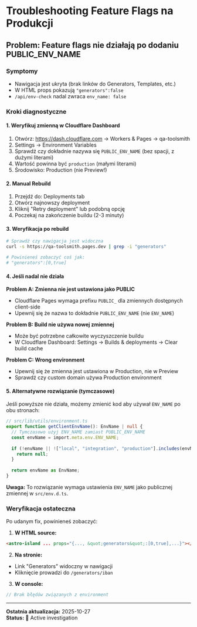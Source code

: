 # Troubleshooting Feature Flags na Produkcji

## Problem: Feature flags nie działają po dodaniu PUBLIC_ENV_NAME

### Symptomy
- Nawigacja jest ukryta (brak linków do Generators, Templates, etc.)
- W HTML props pokazują `"generators":false`
- `/api/env-check` nadal zwraca `env_name: false`

### Kroki diagnostyczne

#### 1. Weryfikuj zmienną w Cloudflare Dashboard
1. Otwórz: https://dash.cloudflare.com → Workers & Pages → qa-toolsmith
2. Settings → Environment Variables
3. Sprawdź czy dokładnie nazywa się `PUBLIC_ENV_NAME` (bez spacji, z dużymi literami)
4. Wartość powinna być `production` (małymi literami)
5. Środowisko: Production (nie Preview!)

#### 2. Manual Rebuild
1. Przejdź do: Deployments tab
2. Otwórz najnowszy deployment
3. Kliknij "Retry deployment" lub podobną opcję
4. Poczekaj na zakończenie buildu (2-3 minuty)

#### 3. Weryfikacja po rebuild
```bash
# Sprawdź czy nawigacja jest widoczna
curl -s https://qa-toolsmith.pages.dev | grep -i "generators"

# Powinieneś zobaczyć coś jak:
# "generators":[0,true]
```

#### 4. Jeśli nadal nie działa

**Problem A: Zmienna nie jest ustawiona jako PUBLIC**
- Cloudflare Pages wymaga prefixu `PUBLIC_` dla zmiennych dostępnych client-side
- Upewnij się że nazwa to dokładnie `PUBLIC_ENV_NAME` (nie `ENV_NAME`)

**Problem B: Build nie używa nowej zmiennej**
- Może być potrzebne całkowite wyczyszczenie buildu
- W Cloudflare Dashboard: Settings → Builds & deployments → Clear build cache

**Problem C: Wrong environment**
- Upewnij się że zmienna jest ustawiona w Production, nie w Preview
- Sprawdź czy custom domain używa Production environment

#### 5. Alternatywne rozwiązanie (tymczasowe)
Jeśli powyższe nie działa, możemy zmienić kod aby używał `ENV_NAME` po obu stronach:

```typescript
// src/lib/utils/environment.ts
export function getClientEnvName(): EnvName | null {
  // Tymczasowo użyj ENV_NAME zamiast PUBLIC_ENV_NAME
  const envName = import.meta.env.ENV_NAME;
  
  if (!envName || !["local", "integration", "production"].includes(envName)) {
    return null;
  }
  
  return envName as EnvName;
}
```

**Uwaga:** To rozwiązanie wymaga ustawienia `ENV_NAME` jako publicznej zmiennej w `src/env.d.ts`.

### Weryfikacja ostateczna

Po udanym fix, powinieneś zobaczyć:

1. **W HTML source:**
```html
<astro-island ... props="{..., &quot;generators&quot;:[0,true],...}"></astro-island>
```

2. **Na stronie:**
- Link "Generators" widoczny w nawigacji
- Kliknięcie prowadzi do `/generators/iban`

3. **W console:**
```javascript
// Brak błędów związanych z environment
```

---

**Ostatnia aktualizacja:** 2025-10-27  
**Status:** 🔴 Active investigation

